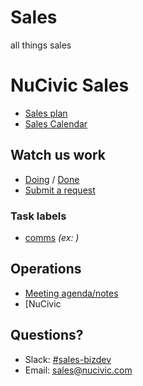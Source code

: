 # Sales
all things sales
# NuCivic Sales


* [Sales plan](https://docs.google.com/a/nuams.co/document/d/1Y-E0uwn39_FafMU4iZBINbc65xWiUdRDk9OKeC-mXJk/edit?usp=sharing)
* [Sales Calendar](https://docs.google.com/a/nuams.co/spreadsheets/d/1fZ68m5T5ejAaVOY56VUzNkkgVK22DRlXL1TtyMYb4Ss/edit?usp=sharing) 

## Watch us work

* [Doing](https://github.com/NuCivic/sales/issues) / [Done](https://github.com/NuCivic/sales/issues?q=is%3Aissue+is%3Aclosed)
* [Submit a request](https://github.com/NuCivic/sales/issues/new)

### Task labels

* [comms](https://github.com/NuCivic/sales/labels/comms) *(ex: )*

## Operations

* [Meeting agenda/notes]()
* [NuCivic 

## Questions?

* Slack: [#sales-bizdev](https://nucivic.slack.com/messages/sales-bizdev/)
* Email: [sales@nucivic.com](mailto:sales@nucivic.com)


